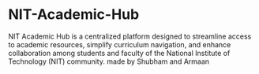 # NIT-Academic-Hub
NIT Academic Hub is a centralized platform designed to streamline access to academic resources, simplify curriculum navigation, and enhance collaboration among students and faculty of the National Institute of Technology (NIT) community.
made by Shubham and Armaan
